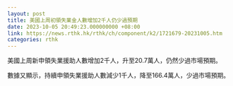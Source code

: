 ```yaml
---
layout: post
title: 美國上周初領失業金人數增加2千人仍少過預期
date: 2023-10-05 20:49:23.000000000 +08:00
link: https://news.rthk.hk/rthk/ch/component/k2/1721679-20231005.htm
categories: rthk
---
```


美國上周新申領失業援助人數增加2千人，升至20.7萬人，仍然少過市場預期。

數據又顯示，持續申領失業援助人數減少1千人，降至166.4萬人，少過市場預期。
